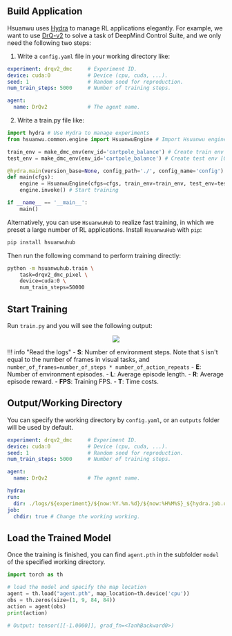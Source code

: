 ## Build Application

Hsuanwu uses [Hydra](https://hydra.cc/) to manage RL applications elegantly. For example, 
we want to use [DrQ-v2](https://openreview.net/forum?id=_SJ-_yyes8) to solve a task of DeepMind Control Suite, and we only need the following two steps:

1. Write a `config.yaml` file in your working directory like:
``` yaml title="config.yaml"
experiment: drqv2_dmc     # Experiment ID.
device: cuda:0            # Device (cpu, cuda, ...).
seed: 1                   # Random seed for reproduction.
num_train_steps: 5000     # Number of training steps.

agent:
  name: DrQv2             # The agent name.
```

2. Write a train.py file like:
``` py title="train.py"
import hydra # Use Hydra to manage experiments
from hsuanwu.common.engine import HsuanwuEngine # Import Hsuanwu engine

train_env = make_dmc_env(env_id='cartpole_balance') # Create train env
test_env = make_dmc_env(env_id='cartpole_balance') # Create test env [Optional]

@hydra.main(version_base=None, config_path='./', config_name='config')
def main(cfgs):
    engine = HsuanwuEngine(cfgs=cfgs, train_env=train_env, test_env=test_env) # Initialize engine
    engine.invoke() # Start training

if __name__ == '__main__':
    main()
```

Alternatively, you can use `HsuanwuHub` to realize fast training, in which we preset a large number of RL applications. Install `HsuanwuHub` 
with `pip`:
``` sh
pip install hsuanwuhub
```
Then run the following command to perform training directly:
``` sh
python -m hsuanwuhub.train \
    task=drqv2_dmc_pixel \
    device=cuda:0 \
    num_train_steps=50000
```

## Start Training

Run `train.py` and you will see the following output:
<div align=center>
<img src='../../assets/images/rl_training_gpu.png'>
</div>

!!! info "Read the logs"
    - **S**: Number of environment steps. Note that `S` isn't equal to the number of frames in visual tasks, and `number_of_frames=number_of_steps * number_of_action_repeats`
    - **E**: Number of environment episodes.
    - **L**: Average episode length.
    - **R**: Average episode reward.
    - **FPS**: Training FPS.
    - **T**: Time costs.

## Output/Working Directory
You can specify the working directory by  `config.yaml`, or an `outputs` folder will be used by default.
``` yaml title="config.yaml"
experiment: drqv2_dmc     # Experiment ID.
device: cuda:0            # Device (cpu, cuda, ...).
seed: 1                   # Random seed for reproduction.
num_train_steps: 5000     # Number of training steps.

agent:
  name: DrQv2             # The agent name.

hydra:
run:
  dir: ./logs/${experiment}/${now:%Y.%m.%d}/${now:%H%M%S}_${hydra.job.override_dirname} # Specify the output directory.
job:
  chdir: true # Change the working working.
```

## Load the Trained Model
Once the training is finished, you can find `agent.pth` in the subfolder `model` of the specified working directory.

``` py title="play.py"
import torch as th

# load the model and specify the map location
agent = th.load("agent.pth", map_location=th.device('cpu'))
obs = th.zeros(size=(1, 9, 84, 84))
action = agent(obs)
print(action)

# Output: tensor([[-1.0000]], grad_fn=<TanhBackward0>)
```
